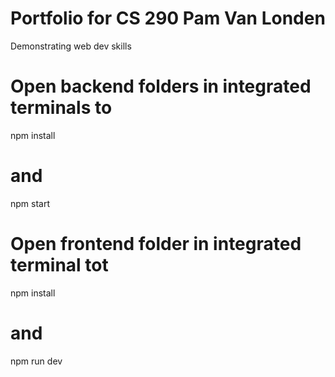 # Portfolio for CS 290 Pam Van Londen
 Demonstrating web dev skills

 # Open backend folders in integrated terminals to
 npm install
 # and 
 npm start

 # Open frontend folder in integrated terminal tot
 npm install
 # and 
 npm run dev

 
